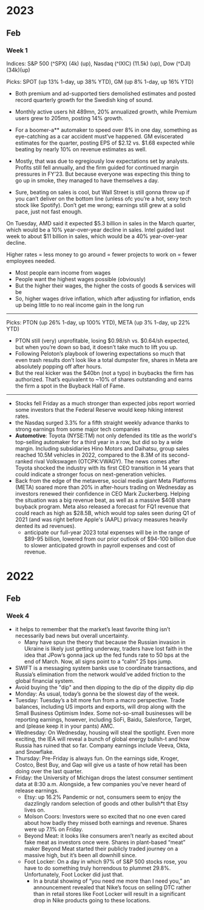 # 2023

## Feb

### Week 1

Indices: S&P 500 (^SPX) (4k) (up), Nasdaq (^IXIC) (11.5k) (up), Dow (^DJI)(34k)(up)

Picks: SPOT (up 13% 1-day, up 38% YTD), GM (up 8% 1-day, up 16% YTD)

- Both premium and ad-supported tiers demolished estimates and posted record quarterly growth for the Swedish king of sound.
- Monthly active users hit 489mn, 20% annualized growth, while Premium users grew to 205mn, posting 14% growth.

- For a boomer-a** automaker to speed over 8% in one day, something as eye-catching as a car accident must’ve happened. GM eviscerated estimates for the quarter, posting EPS of $2.12 vs. $1.68 expected while beating by nearly 10% on revenue estimates as well.
- Mostly, that was due to egregiously low expectations set by analysts. Profits still fell annually, and the firm guided for continued margin pressures in FY’23. But because everyone was expecting this thing to go up in smoke, they managed to have themselves a day.

- Sure, beating on sales is cool, but Wall Street is still gonna throw up if you can’t deliver on the bottom line (unless ofc you’re a hot, sexy tech stock like Spotify). Don’t get me wrong; earnings still grew at a solid pace, just not fast enough.

On Tuesday, AMD said it expected $5.3 billion in sales in the March quarter, which would be a 10% year-over-year decline in sales.
Intel guided last week to about $11 billion in sales, which would be a 40% year-over-year decline.

Higher rates = less money to go around = fewer projects to work on = fewer employees needed.

- Most people earn income from wages
- People want the highest wages possible (obviously)
- But the higher their wages, the higher the costs of goods & services will be
- So, higher wages drive inflation, which after adjusting for inflation, ends up being little to no real income gain in the long run

---

Picks: PTON (up 26% 1-day, up 100% YTD), META (up 3% 1-day, up 22% YTD)

- PTON still (very) unprofitable, losing $0.98/sh vs. $0.64/sh expected, but when you’re down so bad, it doesn’t take much to lift you up.
- Following Peloton’s playbook of lowering expectations so much that even trash results don’t look like a total dumpster fire, shares in Meta are absolutely popping off after hours.
- But the real kicker was the $40bn (not a typo) in buybacks the firm has authorized. That’s equivalent to ~10% of shares outstanding and earns the firm a spot in the Buyback Hall of Fame.

---

- Stocks fell Friday as a much stronger than expected jobs report worried some investors that the Federal Reserve would keep hiking interest rates. 
- the Nasdaq surged 3.3% for a fifth straight weekly advance thanks to strong earnings from some major tech companies
- **Automotive**: Toyota (NYSE:TM) not only defended its title as the world's top-selling automaker for a third year in a row, but did so by a wide margin. Including subsidiaries Hino Motors and Daihatsu, group sales reached 10.5M vehicles in 2022, compared to the 8.3M of its second-ranked rival Volkswagen (OTCPK:VWAGY). The news comes after Toyota shocked the industry with its first CEO transition in 14 years that could indicate a stronger focus on next-generation vehicles.
- Back from the edge of the metaverse, social media giant Meta Platforms (META) soared more than 20% in after-hours trading on Wednesday as investors renewed their confidence in CEO Mark Zuckerberg. Helping the situation was a big revenue beat, as well as a massive $40B share buyback program. Meta also released a forecast for FQ1 revenue that could reach as high as $28.5B, which would top sales seen during Q1 of 2021 (and was right before Apple's (AAPL) privacy measures heavily dented its ad revenues).
  - anticipate our full-year 2023 total expenses will be in the range of $89-95 billion, lowered from our prior outlook of $94-100 billion due to slower anticipated growth in payroll expenses and cost of revenue.

# 2022

## Feb

### Week 4
- it helps to remember that the market’s least favorite thing isn’t necessarily bad news but overall uncertainty.
  -  Many have spun the theory that because the Russian invasion in Ukraine is likely just getting underway, traders have lost faith in the idea that JPow’s gonna jack up the fed funds rate to 50 bps at the end of March. Now, all signs point to a “calm” 25 bps jump.
- SWIFT is a messaging system banks use to coordinate transactions, and Russia’s elimination from the network would’ve added friction to the global financial system.
- Avoid buying the "dip" and then dipping to the dip of the dippity dip dip
- Monday: As usual, today’s gonna be the slowest day of the week. 
- Tuesday: Tuesday’s a bit more fun from a macro perspective. Trade balances, including US imports and exports, will drop along with the Small Business Optimism Index. Some not-so-small businesses will be reporting earnings, however, including SoFi, Baidu, Salesforce, Target, and (please keep it in your pants) AMC. 
- Wednesday: On Wednesday, housing will steal the spotlight. Even more exciting, the IEA will reveal a bunch of global energy bullsh-t and how Russia has ruined that so far. Company earnings include Veeva, Okta, and Snowflake.
- Thursday: Pre-Friday is always fun. On the earnings side, Kroger, Costco, Best Buy, and Gap will give us a taste of how retail has been doing over the last quarter.
- Friday: the University of Michigan drops the latest consumer sentiment data at 8:30 a.m. Alongside, a few companies you’ve never heard of release earnings.
  - Etsy: up 16.2% Pandemic or not, consumers seem to enjoy the dazzlingly random selection of goods and other bullsh*t that Etsy lives on.
  - Molson Coors: Investors were so excited that no one even cared about how badly they missed both earnings and revenue. Shares were up 7.1% on Friday.
  - Beyond Meat: it looks like consumers aren’t nearly as excited about fake meat as investors once were. Shares in plant-based “meat” maker Beyond Meat started their publicly traded journey on a massive high, but it’s been all downhill since.
  - Foot Locker: On a day in which 97% of S&P 500 stocks rose, you have to do something truly horrendous to plummet 29.8%. Unfortunately, Foot Locker did just that. 
    - In a brutal showing of “you need me more than I need you,” an announcement revealed that Nike’s focus on selling DTC rather than in retail stores like Foot Locker will result in a significant drop in Nike products going to these locations.
